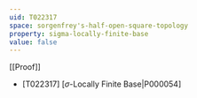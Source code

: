 ```yaml
---
uid: T022317
space: sorgenfrey's-half-open-square-topology
property: sigma-locally-finite-base
value: false
---
```

[[Proof]]

* [T022317] [$\sigma$-Locally Finite Base|P000054]

